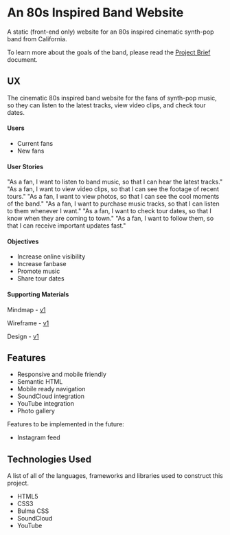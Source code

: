 # An 80s Inspired Band Website

A static (front-end only) website for an 80s inspired cinematic synth-pop band from California.

To learn more about the goals of the band, please read the [Project Brief](ux/Project_Brief.md) document.

## UX

The cinematic 80s inspired band website for the fans of synth-pop music, so they can listen to the latest tracks, view video clips, and check tour dates.

#### Users

- Current fans
- New fans

#### User Stories

"As a fan, I want to listen to band music, so that I can hear the latest tracks."
"As a fan, I want to view video clips, so that I can see the footage of recent tours."
"As a fan, I want to view photos, so that I can see the cool moments of the band."
"As a fan, I want to purchase music tracks, so that I can listen to them whenever I want."
"As a fan, I want to check tour dates, so that I know when they are coming to town."
"As a fan, I want to follow them, so that I can receive important updates fast."

#### Objectives

- Increase online visibility
- Increase fanbase
- Promote music
- Share tour dates

#### Supporting Materials

Mindmap - [ v1](ux/#)

Wireframe - [v1](ux/#)

Design - [v1](ux/#)

## Features

- Responsive and mobile friendly
- Semantic HTML
- Mobile ready navigation
- SoundCloud integration
- YouTube integration
- Photo gallery

Features to be implemented in the future:

- Instagram feed

## Technologies Used

A list of all of the languages, frameworks and libraries used to construct this project.

- HTML5
- CSS3
- Bulma CSS
- SoundCloud
- YouTube
